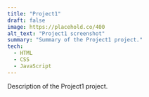 ```yaml
---
title: "Project1"
draft: false
image: https://placehold.co/400
alt_text: "Project1 screenshot"
summary: "Summary of the Project1 project."
tech:
  - HTML
  - CSS
  - JavaScript
---
```


Description of the Project1 project.
